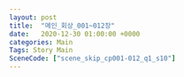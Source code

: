 ```yaml
---
layout: post
title:  "메인_회상_001~012장"
date:   2020-12-30 01:00:00 +0000
categories: Main
Tags: Story Main
SceneCode: ["scene_skip_cp001-012_q1_s10"]
---
```

